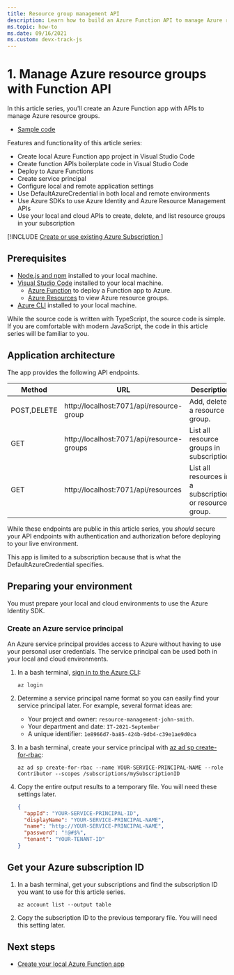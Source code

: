 ```yaml
---
title: Resource group management API
description: Learn how to build an Azure Function API to manage Azure resource groups.
ms.topic: how-to
ms.date: 09/16/2021
ms.custom: devx-track-js
---
```


# 1. Manage Azure resource groups with Function API

In this article series, you'll create an Azure Function app with APIs to manage Azure resource groups.

* [Sample code](https://github.com/Azure-Samples/js-e2e-azure-resource-management-functions)

Features and functionality of this article series:

* Create local Azure Function app project in Visual Studio Code
* Create function APIs boilerplate code in Visual Studio Code
* Deploy to Azure Functions
* Create service principal
* Configure local and remote application settings
* Use DefaultAzureCredential in both local and remote environments
* Use Azure SDKs to use Azure Identity and Azure Resource Management APIs
* Use your local and cloud APIs to create, delete, and list resource groups in your subscription

[!INCLUDE [Create or use existing Azure Subscription ](../../../includes/environment-subscription-h2.md)]

## Prerequisites

- [Node.js and npm](https://nodejs.org/en/download) installed to your local machine.
- [Visual Studio Code](https://code.visualstudio.com/) installed to your local machine. 
    - [Azure Function](https://marketplace.visualstudio.com/items?itemName=ms-azuretools.vscode-azurefunctions) to deploy a Function app to Azure.
    - [Azure Resources](https://marketplace.visualstudio.com/items?itemName=ms-azuretools.vscode-azureresourcegroups) to view Azure resource groups.
- [Azure CLI](/cli/azure/install-azure-cli) installed to your local machine.

While the source code is written with TypeScript, the source code is simple. If you are comfortable with modern JavaScript, the code in this article series will be familiar to you.

## Application architecture

The app provides the following API endpoints.

|Method|URL|Description|
|--|--|--|
|POST,DELETE|http://localhost:7071/api/resource-group|Add, delete a resource group.|
|GET| http://localhost:7071/api/resource-groups |List all resource groups in subscription.|
|GET| http://localhost:7071/api/resources | List all resources in a subscription or resource group.|

While these endpoints are public in this article series, you _should_ secure your API endpoints with authentication and authorization before deploying to your live environment. 

This app is limited to a subscription because that is what the DefaultAzureCredential specifies. 

## Preparing your environment

You must prepare your local and cloud environments to use the Azure Identity SDK.

### Create an Azure service principal

An Azure service principal provides access to Azure without having to use your personal user credentials. The service principal can be used both in your local and cloud environments. 

1. In a bash terminal, [sign in to the Azure CLI](/cli/azure/authenticate-azure-cli):

    ```azurecli
    az login
    ```
1. Determine a service principal name format so you can easily find your service principal later. For example, several format ideas are:

    * Your project and owner: `resource-management-john-smith`.
    * Your department and date: `IT-2021-September`
    * A unique identifier: `1e8966d7-ba85-424b-9db4-c39e1ae9d0ca`

1. In a bash terminal, create your service principal with [az ad sp create-for-rbac](/cli/azure/ad/sp#az-ad-sp-create-for-rbac): 

    ```azurecli
    az ad sp create-for-rbac --name YOUR-SERVICE-PRINCIPAL-NAME --role Contributor --scopes /subscriptions/mySubscriptionID
    ```
1. Copy the entire output results to a temporary file. You will need these settings later.

    ```json
    {
      "appId": "YOUR-SERVICE-PRINCIPAL-ID",
      "displayName": "YOUR-SERVICE-PRINCIPAL-NAME",
      "name": "http://YOUR-SERVICE-PRINCIPAL-NAME",
      "password": "!@#$%",
      "tenant": "YOUR-TENANT-ID"
    }
    ```

## Get your Azure subscription ID

1. In a bash terminal, get your subscriptions and find the subscription ID you want to use for this article series.

    ```azurecli
    az account list --output table
    ```

1. Copy the subscription ID to the previous temporary file. You will need this setting later. 

## Next steps

* [Create your local Azure Function app](create-function-app.md)
